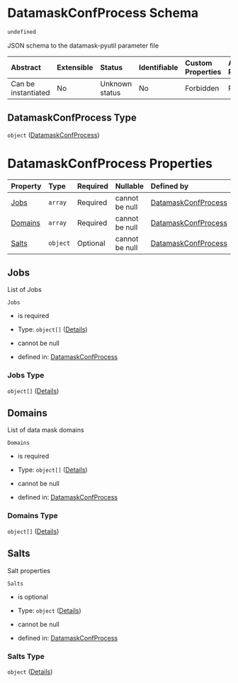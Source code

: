 # DatamaskConfProcess Schema

```txt
undefined
```

JSON schema to the datamask-pyutil parameter file

| Abstract            | Extensible | Status         | Identifiable | Custom Properties | Additional Properties | Access Restrictions | Defined In                                                              |
| :------------------ | :--------- | :------------- | :----------- | :---------------- | :-------------------- | :------------------ | :---------------------------------------------------------------------- |
| Can be instantiated | No         | Unknown status | No           | Forbidden         | Forbidden             | none                | [datamask.schema.json](out/datamask.schema.json "open original schema") |

## DatamaskConfProcess Type

`object` ([DatamaskConfProcess](datamask.md))

# DatamaskConfProcess Properties

| Property            | Type     | Required | Nullable       | Defined by                                                                            |
| :------------------ | :------- | :------- | :------------- | :------------------------------------------------------------------------------------ |
| [Jobs](#jobs)       | `array`  | Required | cannot be null | [DatamaskConfProcess](datamask-properties-jobs.md "undefined#/properties/Jobs")       |
| [Domains](#domains) | `array`  | Required | cannot be null | [DatamaskConfProcess](datamask-properties-domains.md "undefined#/properties/Domains") |
| [Salts](#salts)     | `object` | Optional | cannot be null | [DatamaskConfProcess](datamask-properties-salts.md "undefined#/properties/Salts")     |

## Jobs

List of Jobs

`Jobs`

*   is required

*   Type: `object[]` ([Details](datamask-properties-jobs-items.md))

*   cannot be null

*   defined in: [DatamaskConfProcess](datamask-properties-jobs.md "undefined#/properties/Jobs")

### Jobs Type

`object[]` ([Details](datamask-properties-jobs-items.md))

## Domains

List of data mask domains

`Domains`

*   is required

*   Type: `object[]` ([Details](datamask-properties-domains-items.md))

*   cannot be null

*   defined in: [DatamaskConfProcess](datamask-properties-domains.md "undefined#/properties/Domains")

### Domains Type

`object[]` ([Details](datamask-properties-domains-items.md))

## Salts

Salt properties

`Salts`

*   is optional

*   Type: `object` ([Details](datamask-properties-salts.md))

*   cannot be null

*   defined in: [DatamaskConfProcess](datamask-properties-salts.md "undefined#/properties/Salts")

### Salts Type

`object` ([Details](datamask-properties-salts.md))
